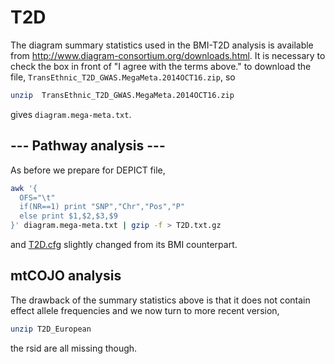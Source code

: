 # T2D

The diagram summary statistics used in the BMI-T2D analysis is available from http://www.diagram-consortium.org/downloads.html. It is necessary to check the box in front of "I agree with the terms above." to download the file, `TransEthnic_T2D_GWAS.MegaMeta.2014OCT16.zip`, so
```bash
unzip  TransEthnic_T2D_GWAS.MegaMeta.2014OCT16.zip 
```
gives `diagram.mega-meta.txt`.

## --- Pathway analysis ---

As before we prepare for DEPICT file,
```bash
awk '{
  OFS="\t"
  if(NR==1) print "SNP","Chr","Pos","P"
  else print $1,$2,$3,$9
}' diagram.mega-meta.txt | gzip -f > T2D.txt.gz

```
and [T2D.cfg](T2D.cfg) slightly changed from its BMI counterpart.

## mtCOJO analysis

The drawback of the summary statistics above is that it does not contain effect allele frequencies and we now turn to more recent version,
```bash
unzip T2D_European
```
the rsid are all missing though.
